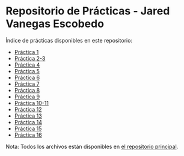# Repositorio de Prácticas - Jared Vanegas Escobedo

Índice de prácticas disponibles en este repositorio:

- [Práctica 1](Practica1(cuadro).py)
- [Práctica 2-3](Practica2y3(FiguraCalculo).py)
- [Práctica 4](Practica4)
- [Práctica 5](Practica5)
- [Práctica 6](Practica6)
- [Práctica 7](Practica7)
- [Práctica 8](Practica8)
- [Práctica 9](Practica9)
- [Práctica 10-11](Practica10-11(pilares).py)
- [Práctica 12](Practica12)
- [Práctica 13](Practica13)
- [Práctica 14](Practica14)
- [Práctica 15](Practica15)
- [Práctica 16](Practica16)

Nota: Todos los archivos están disponibles en [el repositorio principal](https://github.com/jaredesc/jaredPOO).
